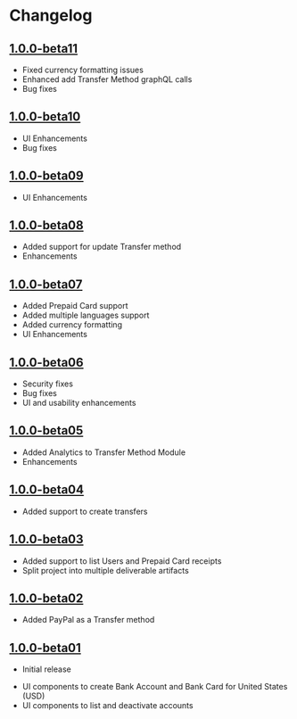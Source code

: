 Changelog
=========

[1.0.0-beta11](https://github.com/hyperwallet/hyperwallet-android-ui-sdk/releases/tag/1.0.0-beta11)
-------------------
* Fixed currency formatting issues
* Enhanced add Transfer Method graphQL calls
* Bug fixes

[1.0.0-beta10](https://github.com/hyperwallet/hyperwallet-android-ui-sdk/releases/tag/1.0.0-beta10)
-------------------
* UI Enhancements
* Bug fixes

[1.0.0-beta09](https://github.com/hyperwallet/hyperwallet-android-ui-sdk/releases/tag/1.0.0-beta09)
-------------------
* UI Enhancements

[1.0.0-beta08](https://github.com/hyperwallet/hyperwallet-android-ui-sdk/releases/tag/1.0.0-beta08)
-------------------
* Added support for update Transfer method
* Enhancements

[1.0.0-beta07](https://github.com/hyperwallet/hyperwallet-android-ui-sdk/releases/tag/1.0.0-beta07)
-------------------
* Added Prepaid Card support
* Added multiple languages support
* Added currency formatting
* UI Enhancements

[1.0.0-beta06](https://github.com/hyperwallet/hyperwallet-android-ui-sdk/releases/tag/1.0.0-beta06)
-------------------
* Security fixes
* Bug fixes
* UI and usability enhancements

[1.0.0-beta05](https://github.com/hyperwallet/hyperwallet-android-ui-sdk/releases/tag/1.0.0-beta05)
-------------------
* Added Analytics to Transfer Method Module
* Enhancements

[1.0.0-beta04](https://github.com/hyperwallet/hyperwallet-android-ui-sdk/releases/tag/1.0.0-beta04)
-------------------
* Added support to create transfers

[1.0.0-beta03](https://github.com/hyperwallet/hyperwallet-android-ui-sdk/releases/tag/1.0.0-beta03)
-------------------
* Added support to list Users and Prepaid Card receipts
* Split project into multiple deliverable artifacts

[1.0.0-beta02](https://github.com/hyperwallet/hyperwallet-android-ui-sdk/releases/tag/1.0.0-beta02)
-------------------
* Added PayPal as a Transfer method

[1.0.0-beta01](https://github.com/hyperwallet/hyperwallet-android-ui-sdk/releases/tag/1.0.0-beta01)
-------------------
- Initial release
* UI components to create Bank Account and Bank Card for United States (USD)
* UI components to list and deactivate accounts
